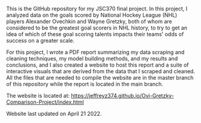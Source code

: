 This is the GitHub repository for my JSC370 final project. In this project, I analyzed data on the goals scored by National Hockey League (NHL) players Alexander Ovechkin and Wayne Gretzky, both of whom are considered to be the greatest goal scorers in NHL history, to try to get an idea of which of these goal scoring talents impacts their teams' odds of success on a greater scale.

For this project, I wrote a PDF report summarizing my data scraping and cleaning techniques, my model building methods, and my results and conclusions, and I also created a website to host this report and a suite of interactive visuals that are derived from the data that I scraped and cleaned. All the files that are needed to compile the website are in the master branch of this repository while the report is located in the main branch.

The website is located at: https://jeffreyz374.github.io/Ovi-Gretzky-Comparison-Project/index.html

Website last updated on April 21 2022.
